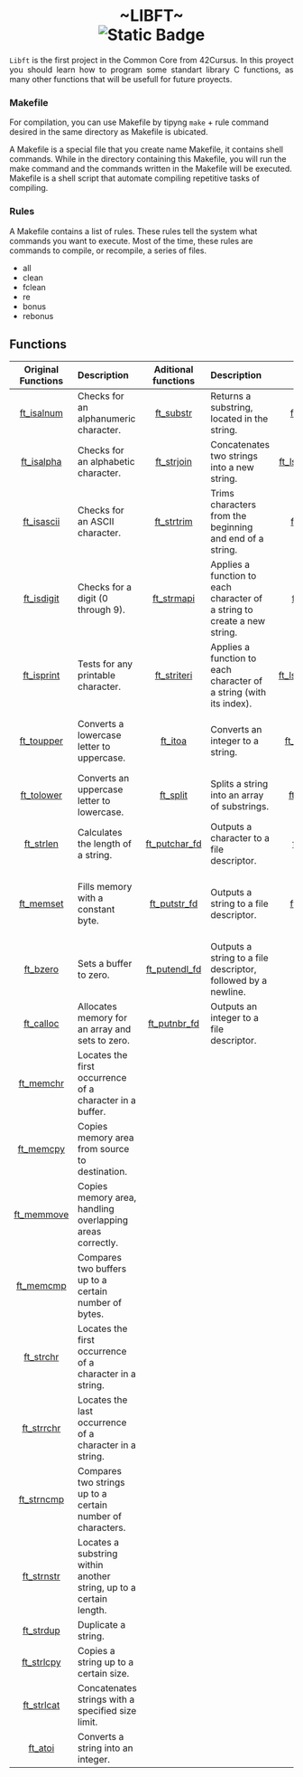 <h1 align="center"> ~LIBFT~ <br><img alt="Static Badge" src="https://img.shields.io/badge/125%2F100-green?style=plastic&logoColor=green&label=success"></h1>
<div align="justify">
	<code>Libft</code> is the first project in the Common Core from 42Cursus. In this proyect you should learn how to program some standart library C functions, as many other functions that will be usefull for future proyects.
</div>

### Makefile

For compilation, you can use Makefile by tipyng `make` + rule command desired in the same directory as Makefile is ubicated.
  
A Makefile is a special file that you create name Makefile, it contains shell commands. While in the directory containing this Makefile, you will run the make command and the commands written in the Makefile will be executed. Makefile is a shell script that automate compiling repetitive tasks of compiling.

### Rules

A Makefile contains a list of rules. These rules tell the system what commands you want to execute. Most of the time, these rules are commands to compile, or recompile, a series of files.

* all
* clean
* fclean
* re
* bonus
* rebonus

## Functions

Original Functions|Description|Aditional functions|Description|BONUS|Description
:----------------:|:----------|:-----------------:|:----------|:---:|:----------|
[ft_isalnum](#ft_isalnum)|Checks for an alphanumeric character.|[ft_substr](#ft_substr)|Returns a substring, located in the string.|[ft_lstnew](#ft_lstnew)|Creates a new element in the list.
[ft_isalpha](#ft_isalpha)|Checks for an alphabetic character.|[ft_strjoin](#ft_strjoin)|Concatenates two strings into a new string.|[ft_lstadd_front](#ft_lstadd_front)|Adds an element to the front of the list.
[ft_isascii](#ft_isascii)|Checks for an ASCII character.|[ft_strtrim](#ft_strtrim)|Trims characters from the beginning and end of a string.|[ft_lstsize](#ft_lstsize)|Returns the number of elements in the list.
[ft_isdigit](#ft_isdigit)|Checks for a digit (0 through 9).|[ft_strmapi](#ft_strmapi)|Applies a function to each character of a string to create a new string.|[ft_lstlast](#ft_lstlast)|Returns the last element of the list.
[ft_isprint](#ft_isprint)|Tests for any printable character.|[ft_striteri](#ft_striteri)|Applies a function to each character of a string (with its index).|[ft_lstadd_back](#ft_lstadd_back)|Adds an element to the end of the list.
[ft_toupper](#ft_toupper)|Converts a lowercase letter to uppercase.|[ft_itoa](#ft_itoa)|Converts an integer to a string.|[ft_lstdelone](#ft_lstdelone)|Deletes a single element from the list.
[ft_tolower](#ft_tolower)|Converts an uppercase letter to lowercase.|[ft_split](#ft_split)|Splits a string into an array of substrings.|[ft_lstclear](#ft_lstclear)|Clears all elements from the list.
[ft_strlen](#ft_strlen)|Calculates the length of a string.|[ft_putchar_fd](#ft_putchar_fd)|Outputs a character to a file descriptor.|[ft_lstiter](#ft_lstiter)|Iterates over each element of the list.
[ft_memset](#ft_memset)|Fills memory with a constant byte.|[ft_putstr_fd](#ft_putstr_fd)|Outputs a string to a file descriptor.|[ft_lstmap](#ft_lstmap)|Applies a function to each element and creates a new list.
[ft_bzero](#ft_bzero)|Sets a buffer to zero.|[ft_putendl_fd](#ft_putendl_fd)|Outputs a string to a file descriptor, followed by a newline.
[ft_calloc](#ft_calloc)|Allocates memory for an array and sets to zero.|[ft_putnbr_fd](#ft_putnbr_fd)|Outputs an integer to a file descriptor.
[ft_memchr](#ft_memchr)|Locates the first occurrence of a character in a buffer.
[ft_memcpy](#ft_memcpy)|Copies memory area from source to destination.
[ft_memmove](#ft_memmove)|Copies memory area, handling overlapping areas correctly.
[ft_memcmp](#ft_memcmp)|Compares two buffers up to a certain number of bytes.
[ft_strchr](#ft_strchr)|Locates the first occurrence of a character in a string.
[ft_strrchr](#ft_strrchr)|Locates the last occurrence of a character in a string.
[ft_strncmp](#ft_strncmp)|Compares two strings up to a certain number of characters.
[ft_strnstr](#ft_strnstr)|Locates a substring within another string, up to a certain length.
[ft_strdup](#ft_strdup)|Duplicate a string.
[ft_strlcpy](#ft_strlcpy)|Copies a string up to a certain size.
[ft_strlcat](#ft_strlcat)|Concatenates strings with a specified size limit.
[ft_atoi](#ft_atoi)|Converts a string into an integer.
